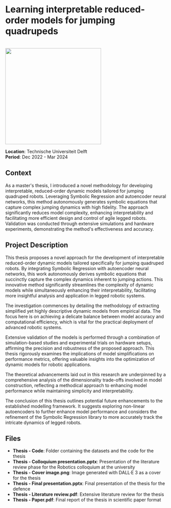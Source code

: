 # Learning interpretable reduced-order models for jumping quadrupeds

<br>
<img src="./Thesis%20-%20Cover%20page.gif" width="300">
<br>

**Location**: Technische Universiteit Delft  
**Period**: Dec 2022 - Mar 2024  

## Context
As a master's thesis, I introduced a novel methodology for developing interpretable, reduced-order dynamic models tailored for jumping quadruped robots. Leveraging Symbolic Regression and autoencoder neural networks, this method autonomously generates symbolic equations that capture complex jumping dynamics with high fidelity. The approach significantly reduces model complexity, enhancing interpretability and facilitating more efficient design and control of agile legged robots. Validation was conducted through extensive simulations and hardware experiments, demonstrating the method's effectiveness and accuracy.

## Project Description
This thesis proposes a novel approach for the development of interpretable reduced-order dynamic models tailored specifically for jumping quadruped robots. By integrating Symbolic Regression with autoencoder neural networks, this work autonomously derives symbolic equations that succinctly capture the complex dynamics inherent to jumping actions. This innovative method significantly streamlines the complexity of dynamic models while simultaneously enhancing their interpretability, facilitating more insightful analysis and application in legged robotic systems.

The investigation commences by detailing the methodology of extracting simplified yet highly descriptive dynamic models from empirical data. The focus here is on achieving a delicate balance between model accuracy and computational efficiency, which is vital for the practical deployment of advanced robotic systems.

Extensive validation of the models is performed through a combination of simulation-based studies and experimental trials on hardware setups, affirming the precision and robustness of the proposed approach. This thesis rigorously examines the implications of model simplifications on performance metrics, offering valuable insights into the optimization of dynamic models for robotic applications.

The theoretical advancements laid out in this research are underpinned by a comprehensive analysis of the dimensionality trade-offs involved in model construction, reflecting a methodical approach to enhancing model performance while maintaining simplicity and interpretability.

The conclusion of this thesis outlines potential future enhancements to the established modelling framework. It suggests exploring non-linear autoencoders to further enhance model performance and considers the refinement of the Symbolic Regression library to more accurately track the intricate dynamics of legged robots.

## Files
- **Thesis - Code**: Folder containing the datasets and the code for the thesis
- **Thesis - Colloquium presentation.pptx**: Presentation of the literature review phase for the Robotics colloquium at the university
- **Thesis - Cover image.png**: Image generated with DALL·E 3 as a cover for the thesis
- **Thesis - Final presentation.pptx**: Final presentation of the thesis for the defence
- **Thesis - Literature review.pdf**: Extensive literature review for the thesis
- **Thesis - Paper.pdf**: Final report of the thesis in scientific paper format
